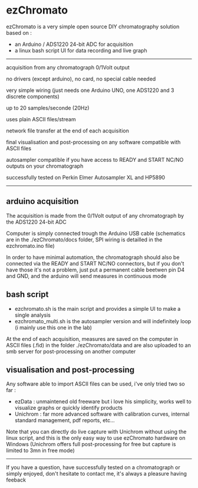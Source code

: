 # ezChromato

ezChromato is a very simple open source DIY chromatography solution based on :

- an Arduino / ADS1220 24-bit ADC for acquisition
- a linux bash script UI for data recording and live graph

---

acquisition from any chromatograph 0/1Volt output

no drivers (except arduino), no card, no special cable needed

very simple wiring (just needs one Arduino UNO, one ADS1220 and 3 discrete components)

up to 20 samples/seconde (20Hz)

uses plain ASCII files/stream

network file transfer at the end of each acquisition

final visualisation and post-processing on any software compatible with ASCII files

autosampler compatible if you have access to READY and START NC/NO outputs on your chromatograph

successfully tested on Perkin Elmer Autosampler XL and HP5890

---

## arduino acquisition

The acquisition is made from the 0/1Volt output of any chromatograph by the ADS1220 24-bit ADC

Computer is simply connected trough the Arduino USB cable (schematics are in the ./ezChromato/docs folder, SPI wiring is detailled in the ezchromato.ino file)

In order to have minimal automation, the chromatograph should also be connected via the READY and START NC/NO connectors, but if you don't have those it's not a problem, just put a permanent cable beetwen pin D4 and GND, and the arduino will send measures in continuous mode

## bash script

- ezchromato.sh is the main script and provides a simple UI to make a single analysis
- ezchromato_multi.sh is the autosampler version and will indefinitely loop (i mainly use this one in the lab)

At the end of each acquisition, measures are saved on the computer in ASCII files (.fid) in the folder ./ezChromato/data and are also uploaded to an smb server for post-processing on another computer

## visualisation and post-processing

Any software able to import ASCII files can be used, i've only tried two so far :
 
- ezData : unmaintened old freeware but i love his simplicity, works well to visualize graphs or quickly identify products
- Unichrom : far more advanced software with calibration curves, internal standard management, pdf reports, etc...

Note that you can directly do live capture with Unichrom without using the linux script, and this is the only easy way to use ezChromato hardware on Windows (Unichrom offers full post-processing for free but capture is limited to 3mn in free mode)

---

If you have a question, have successfully tested on a chromatograph or simply enjoyed, don't hesitate to contact me, it's always a pleasure having feeback
